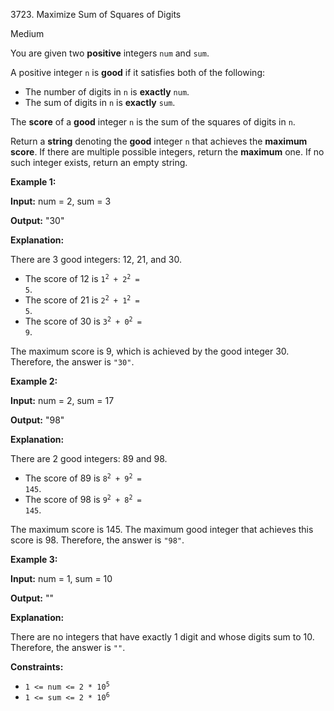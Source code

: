 3723\. Maximize Sum of Squares of Digits

Medium

You are given two **positive** integers `num` and `sum`.

A positive integer `n` is **good** if it satisfies both of the following:

*   The number of digits in `n` is **exactly** `num`.
*   The sum of digits in `n` is **exactly** `sum`.

The **score** of a **good** integer `n` is the sum of the squares of digits in `n`.

Return a **string** denoting the **good** integer `n` that achieves the **maximum** **score**. If there are multiple possible integers, return the **maximum** one. If no such integer exists, return an empty string.

**Example 1:**

**Input:** num = 2, sum = 3

**Output:** "30"

**Explanation:**

There are 3 good integers: 12, 21, and 30.

*   The score of 12 is <code>1<sup>2</sup> + 2<sup>2</sup> = 5</code>.
*   The score of 21 is <code>2<sup>2</sup> + 1<sup>2</sup> = 5</code>.
*   The score of 30 is <code>3<sup>2</sup> + 0<sup>2</sup> = 9</code>.

The maximum score is 9, which is achieved by the good integer 30. Therefore, the answer is `"30"`.

**Example 2:**

**Input:** num = 2, sum = 17

**Output:** "98"

**Explanation:**

There are 2 good integers: 89 and 98.

*   The score of 89 is <code>8<sup>2</sup> + 9<sup>2</sup> = 145</code>.
*   The score of 98 is <code>9<sup>2</sup> + 8<sup>2</sup> = 145</code>.

The maximum score is 145. The maximum good integer that achieves this score is 98. Therefore, the answer is `"98"`.

**Example 3:**

**Input:** num = 1, sum = 10

**Output:** ""

**Explanation:**

There are no integers that have exactly 1 digit and whose digits sum to 10. Therefore, the answer is `""`.

**Constraints:**

*   <code>1 <= num <= 2 * 10<sup>5</sup></code>
*   <code>1 <= sum <= 2 * 10<sup>6</sup></code>